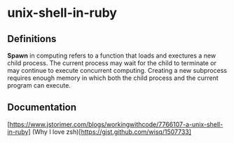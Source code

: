 # unix-shell-in-ruby

## Definitions

**Spawn** in computing refers to a function that loads and exectures a new child process. The current process may wait for the child to terminate or may continue to execute concurrent computing. Creating a new subprocess requires enough memory in which both the child process and the current program can execute.

## Documentation

[https://www.jstorimer.com/blogs/workingwithcode/7766107-a-unix-shell-in-ruby]
(Why I love zsh)[https://gist.github.com/wisq/1507733]